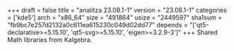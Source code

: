 +++
draft = false
title = "analitza 23.08.1-1"
version = "23.08.1-1"
categories = ['kde5']
arch = "x86_64"
size = "491864"
usize = "2449597"
sha1sum = "fb9bc7e257d2132a0c611ea615230c049d02dd77"
depends = "['qt5-declarative>=5.15.10', 'qt5-svg>=5.15.10', 'eigen>=3.2.9-3']"
+++
Shared Math libraries from Kalgebra.